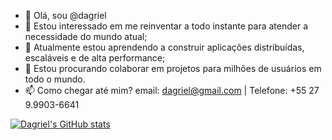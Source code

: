 - 👋 Olá, sou @dagriel
- 👀 Estou interessado em me reinventar a todo instante para atender a necessidade do mundo atual;
- 🌱 Atualmente estou aprendendo a construir aplicações distribuídas, escaláveis e de alta performance;
- 💞️ Estou procurando colaborar em projetos para milhões de usuários em todo o mundo.
- 📫 Como chegar até mim? email: dagriel@gmail.com | Telefone: +55 27 9.9903-6641


[![Dagriel's GitHub stats](https://dagriel.vercel.app/api?username=dagriel)](https://github.com/dagriel/dagriel)

<!---
dagriel/dagriel is a ✨ special ✨ repository because its `README.md` (this file) appears on your GitHub profile.
You can click the Preview link to take a look at your changes.
--->
